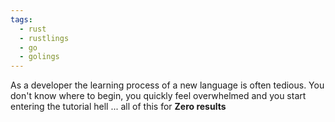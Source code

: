 ```yaml
---
tags:
  - rust
  - rustlings
  - go
  - golings
---
```


As a developer the learning process of a new language is often tedious.
You don't know where to begin, you quickly feel overwhelmed and you start entering the tutorial hell ... all of this for **Zero results**